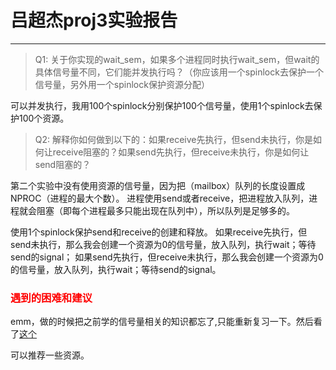 # 吕超杰proj3实验报告

---

> Q1: 关于你实现的wait_sem，如果多个进程同时执行wait_sem，但wait的具体信号量不同，它们能并发执行吗？（你应该用一个spinlock去保护一个信号量，另外用一个spinlock保护资源分配）

可以并发执行，我用100个spinlock分别保护100个信号量，使用1个spinlock去保护100个资源。

> Q2: 解释你如何做到以下的：如果receive先执行，但send未执行，你是如何让receive阻塞的？如果send先执行，但receive未执行，你是如何让send阻塞的？

第二个实验中没有使用资源的信号量，因为把（mailbox）队列的长度设置成NPROC（进程的最大个数）。
进程使用send或者receive，把进程放入队列，进程就会阻塞（即每个进程最多只能出现在队列中），所以队列是足够多的。

使用1个spinlock保护send和receive的创建和释放。
如果receive先执行，但send未执行，那么我会创建一个资源为0的信号量，放入队列，执行wait；等待send的signal；
如果send先执行，但receive未执行，那么我会创建一个资源为0的信号量，放入队列，执行wait；等待send的signal。

###  <span style="color:red">遇到的困难和建议 </span>

emm，做的时候把之前学的信号量相关的知识都忘了,只能重新复习一下。然后看了[这个](https://zh.wikipedia.org/wiki/%E7%94%9F%E4%BA%A7%E8%80%85%E6%B6%88%E8%B4%B9%E8%80%85%E9%97%AE%E9%A2%98)

可以推荐一些资源。
